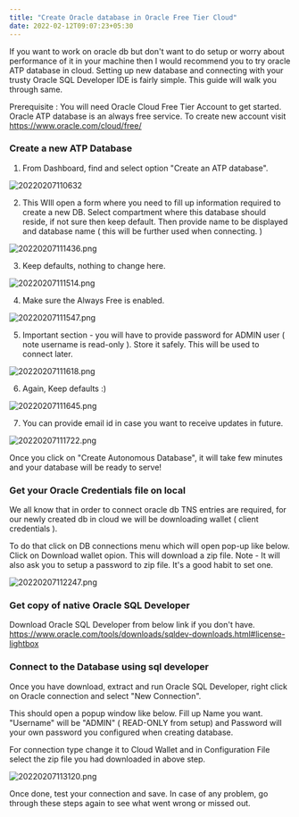 ```yaml
---
title: "Create Oracle database in Oracle Free Tier Cloud"
date: 2022-02-12T09:07:23+05:30
---
```


If you want to work on oracle db but don't want to do setup or worry about performance of it in your machine then I would recommend you to try oracle ATP database in cloud. 
Setting up new database and connecting with your trusty Oracle SQL Developer IDE is fairly simple. This guide will walk you through same.

Prerequisite : You will need Oracle Cloud Free Tier Account to get started. Oracle ATP database is an always free service. 
To create new account visit https://www.oracle.com/cloud/free/

### Create a new ATP Database
1. From Dashboard, find and select option "Create an ATP database".

![20220207110632](/20220207110632.png)

2. This WIll open a form where you need to fill up information required to create a new DB. Select compartment where this database should reside, if not sure then keep default. Then provide name to be displayed and database name ( this will be further used when connecting. )

![20220207111436.png](/20220207111436.png)


3. Keep defaults, nothing to change here.

![20220207111514.png](/20220207111514.png)


4. Make sure the Always Free is enabled. 

![20220207111547.png](/20220207111547.png)

5. Important section - you will have to provide password for ADMIN user ( note username is read-only ). Store it safely. This will be used to connect later.

![20220207111618.png](/20220207111618.png)

6. Again, Keep defaults :)

![20220207111645.png](/20220207111645.png)

7. You can provide email id in case you want to receive updates in future.

![20220207111722.png](/20220207111722.png)


Once you click on "Create Autonomous Database", it will take few minutes and your database will be ready to serve!

### Get your Oracle Credentials file on local

We all know that in order to connect oracle db TNS entries are required, for our newly created db in cloud we will be downloading wallet ( client credentials ). 

To do that click on DB connections menu which will open pop-up like below. Click on Download wallet opion. This will download a zip file.
Note - It will also ask you to setup a password to zip file. It's a good habit to set one.

![20220207112247.png](/20220207112247.png)


### Get copy of native Oracle SQL Developer
Download Oracle SQL Developer from below link if you don't have.
https://www.oracle.com/tools/downloads/sqldev-downloads.html#license-lightbox

### Connect to the Database using sql developer

Once you have download, extract and run Oracle SQL Developer, right click on Oracle connection and select "New Connection".

This should open a popup window like below. Fill up Name you want. "Username" will be "ADMIN" ( READ-ONLY from setup) and Password will your own password you configured when creating database.

For connection type change it to Cloud Wallet and in Configuration File select the zip file you had downloaded in above step. 


![20220207113120.png](/20220207113120.png)

Once done, test your connection and save. 
In case of any problem, go through these steps again to see what went wrong or missed out. 
